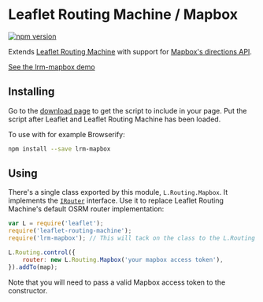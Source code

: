 Leaflet Routing Machine / Mapbox
================================

[![npm version](https://img.shields.io/npm/v/lrm-mapbox.svg)](https://www.npmjs.com/package/lrm-mapbox)

Extends [Leaflet Routing Machine](https://github.com/perliedman/leaflet-routing-machine) with support for [Mapbox's directions API](https://www.mapbox.com/developers/api/directions/).

[See the lrm-mapbox demo](http://www.liedman.net/lrm-mapbox/)

## Installing

Go to the [download page](http://www.liedman.net/lrm-mapbox/download/) to get the script
to include in your page. Put the script after Leaflet and Leaflet Routing Machine has been
loaded.

To use with for example Browserify:

```sh
npm install --save lrm-mapbox
```

## Using

There's a single class exported by this module, `L.Routing.Mapbox`. It implements the [`IRouter`](http://www.liedman.net/leaflet-routing-machine/api/#irouter) interface. Use it to replace Leaflet Routing Machine's default OSRM router implementation:

```javascript
var L = require('leaflet');
require('leaflet-routing-machine');
require('lrm-mapbox'); // This will tack on the class to the L.Routing namespace

L.Routing.control({
    router: new L.Routing.Mapbox('your mapbox access token'),
}).addTo(map);
```

Note that you will need to pass a valid Mapbox access token to the constructor.
